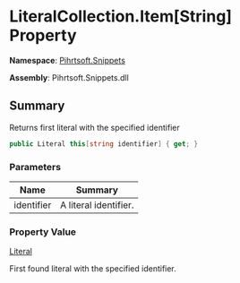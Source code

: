 # LiteralCollection\.Item\[String\] Property

**Namespace**: [Pihrtsoft.Snippets](../../README.md)

**Assembly**: Pihrtsoft\.Snippets\.dll

## Summary

Returns first literal with the specified identifier

```csharp
public Literal this[string identifier] { get; }
```

### Parameters

| Name | Summary |
| ---- | ------- |
| identifier | A literal identifier\. |

### Property Value

[Literal](../../Literal/README.md)

First found literal with the specified identifier\.